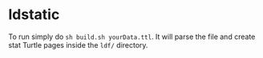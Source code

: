 ldstatic
========

To run simply do `sh build.sh yourData.ttl`. It will parse the file and create stat Turtle pages inside the `ldf/` directory.
